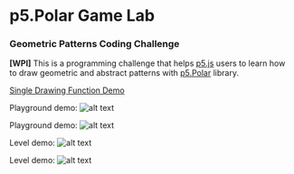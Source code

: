 # p5.Polar Game Lab
### Geometric Patterns Coding Challenge

**[WPI]** This is a programming challenge that helps [p5.js](https://p5js.org/) users to learn how to draw geometric and abstract patterns with [p5.Polar](https://github.com/liz-peng/p5.Polar) library.

[Single Drawing Function Demo](https://liz-peng.github.io/p5.Polar/)

Playground demo:
![alt text](https://imgur.com/r0ZHcRT.png "playground") 

Playground demo:
![alt text](https://imgur.com/qW19xC9.png "playground") 

Level demo:
![alt text](https://i.imgur.com/QpjBBtu.png "level demo") 

Level demo:
![alt text](https://imgur.com/TaFO9Xa.png "level demo") 
